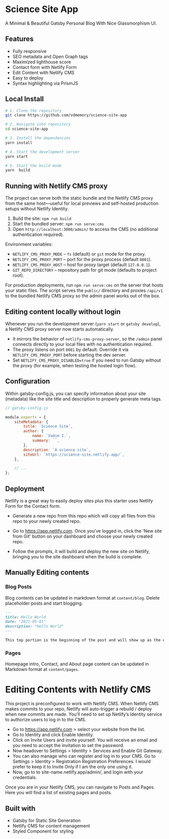 # Science Site App

A Minimal & Beautiful Gatsby Personal Blog With Nice Glassmorphism UI.

## Features

-   Fully responsive
-   SEO metadata and Open Graph tags
-   Maximized lighthouse score
-   Contact form with Netlify Form
-   Edit Content with Netlify CMS
-   Easy to deploy
-   Syntax highlighting via PrismJS

## Local Install

```bash
# 1. Clone the repository
git clone https://github.com/vdmemory/science-site-app

# 2. Navigate into repository
cd science-site-app

# 3. Install the dependencies
yarn install

# 4. Start the development server
yarn start

# 5. Start the build mode
yarn  build
```

## Running with Netlify CMS proxy

The project can serve both the static bundle and the Netlify CMS proxy from the same host—useful for local previews and self-hosted production setups without Netlify Identity.

1. Build the site: `npm run build`
2. Start the bundled server: `npm run serve:cms`
3. Open `http://localhost:3000/admin/` to access the CMS (no additional authentication required).

Environment variables:

-   `NETLIFY_CMS_PROXY_MODE` – `fs` (default) or `git` mode for the proxy.
-   `NETLIFY_CMS_PROXY_PORT` – port for the proxy process (default `8081`).
-   `NETLIFY_CMS_PROXY_HOST` – host for proxy target (default `127.0.0.1`).
-   `GIT_REPO_DIRECTORY` – repository path for git mode (defaults to project root).

For production deployments, run `npm run serve:cms` on the server that hosts your static files. The script serves the `public/` directory and proxies `/api/v1` to the bundled Netlify CMS proxy so the admin panel works out of the box.

## Editing content locally without login

Whenever you run the development server (`yarn start` or `gatsby develop`), a Netlify CMS proxy server now starts automatically.

-   It mirrors the behavior of `netlify-cms-proxy-server`, so the `/admin` panel connects directly to your local files with no authentication required.
-   The proxy listens on port `8081` by default. Override it via `NETLIFY_CMS_PROXY_PORT` before starting the dev server.
-   Set `NETLIFY_CMS_PROXY_DISABLED=true` if you need to run Gatsby without the proxy (for example, when testing the hosted login flow).

## Configuration

Within gatsby-config.js, you can specify information about your site (metadata) like the site title and description to properly generate meta tags.

```js
// gatsby-config.js

module.exports = {
    siteMetadata: {
        title: `Science Site`,
        author: {
            name: `Vadim I.`,
            summary: ``,
        },
        description: `A science site`,
        siteUrl: `https://science-site.netlify.app/`,
    },

    // ...
};
```

## Deployment

Netlify is a great way to easily deploy sites plus this starter uses Netlify Form for the Contact form.

-   Generate a new repo from this repo which will copy all files from this repo to your newly created repo.

-   Go to <https://app.netlify.com>. Once you’ve logged in, click the 'New site from Git' button on your dashboard and choose your newly created repo.

-   Follow the prompts, it will build and deploy the new site on Netlify, bringing you to the site dashboard when the build is complete.

## Manually Editing contents

### Blog Posts

Blog contents can be updated in markdown format at `content/blog`. Delete placeholder posts and start blogging.

```md
---
title: Hello World
date: "2021-05-01"
description: "Hello World"
---

This top portion is the beginning of the post and will show up as the excerpt on the homepage.
```

### Pages

Homepage intro, Contact, and About page content can be updated in Markdown format at `content/pages`.

# Editing Contents with Netlify CMS

This project is preconfigured to work with Netlify CMS.
When Netlify CMS makes commits to your repo, Netlify will auto-trigger a rebuild / deploy when new commits are made.
You’ll need to set up Netlify’s Identity service to authorize users to log in to the CMS.

-   Go to <https://app.netlify.com> > select your website from the list.
-   Go to Identity and click Enable Identity.
-   Click on Invite Users and invite yourself. You will receive an email and you need to accept the invitation to set the password.
-   Now headover to Settings > Identity > Services and Enable Git Gateway.
-   You can also manage who can register and log in to your CMS. Go to Settings > Identity > Registration Registration Preferences. I would prefer to keep it to Invite Only if I am the only one using it.
-   Now, go to to site-name.netlify.app/admin/, and login with your credentials.

Once you are in your Netlify CMS, you can navigate to Posts and Pages. Here you will find a list of existing pages and posts.

## Built with

-   Gatsby for Static Site Generation
-   Netlify CMS for content management
-   Styled Component for styling
